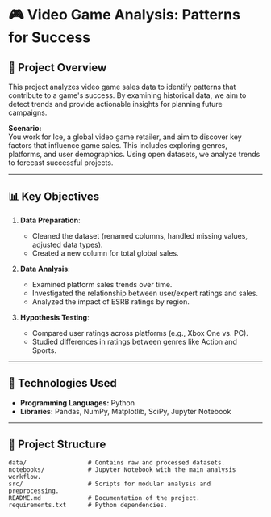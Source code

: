 # 🎮 Video Game Analysis: Patterns for Success

## 📖 **Project Overview**
This project analyzes video game sales data to identify patterns that contribute to a game's success. By examining historical data, we aim to detect trends and provide actionable insights for planning future campaigns.

**Scenario:**  
You work for Ice, a global video game retailer, and aim to discover key factors that influence game sales. This includes exploring genres, platforms, and user demographics. Using open datasets, we analyze trends to forecast successful projects.

---

## 📊 **Key Objectives**
1. **Data Preparation**:
   - Cleaned the dataset (renamed columns, handled missing values, adjusted data types).
   - Created a new column for total global sales.

2. **Data Analysis**:
   - Examined platform sales trends over time.
   - Investigated the relationship between user/expert ratings and sales.
   - Analyzed the impact of ESRB ratings by region.

3. **Hypothesis Testing**:
   - Compared user ratings across platforms (e.g., Xbox One vs. PC).
   - Studied differences in ratings between genres like Action and Sports.

---

## 🧰 **Technologies Used**
- **Programming Languages:** Python  
- **Libraries:** Pandas, NumPy, Matplotlib, SciPy, Jupyter Notebook  

---

## 📂 **Project Structure**
```plaintext
data/                 # Contains raw and processed datasets.
notebooks/            # Jupyter Notebook with the main analysis workflow.
src/                  # Scripts for modular analysis and preprocessing.
README.md             # Documentation of the project.
requirements.txt      # Python dependencies.
